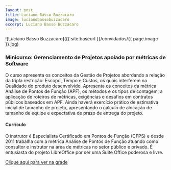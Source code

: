 ```yaml
---
layout: post
title: Luciano Basso Buzzacaro
image: lucianobassobuzzacaro
excerpt: Luciano Basso Buzzacaro
---
```

![Luciano Basso Buzzacaro]({{ site.baseurl }}/convidados/{{ page.image }}.jpg)


### Minicurso: Gerenciamento de Projetos apoiado por métricas de Software

O curso apresenta os conceitos da Gestão de Projetos abordando a relação da tripla restrição: Escopo, Tempo e Custos, os quais interferem na Qualidade do produto desenvolvido. Apresenta os conceitos da métrica Análise de Pontos de Função (APF), os métodos e os tipos de contagem, a aplicação de roteiros de métricas, exigências e desafios em contratos públicos baseados em APF. Ainda haverá exercício prático de estimativa inicial de tamanho de projeto, apresentando o cálculo de alocação de tamanho de equipe e expectativa de prazo de entrega do projeto.

#### Currículo
O instrutor é Especialista Certificado em Pontos de Função (CFPS) e desde 2011 trabalha com a métrica Análise de Pontos de Função atuando como consultor e instrutor na área de métricas no setor público e privado. É entusiasta do projeto LibreOffice por ser uma Suite Office poderosa e livre.
 

[Clique aqui para ver na grade](http://sistema.ftsl.org.br/ftsl9/grade/detail.html?pid=216)

